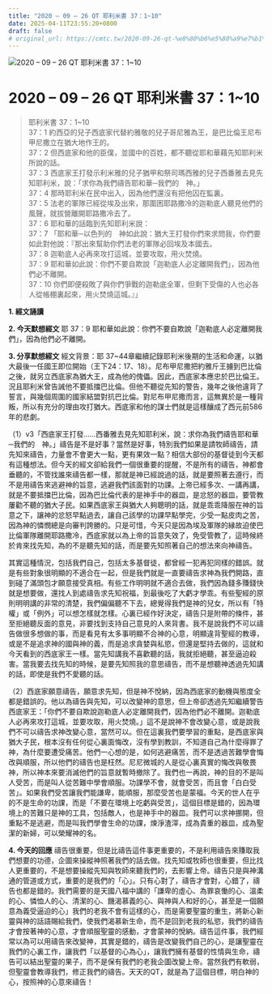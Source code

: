 ```yaml
---
title: "2020 – 09 – 26 QT 耶利米書 37：1~10"
date: 2025-04-11T23:55:20+0800
draft: false
# original_url: https://cmtc.tw/2020-09-26-qt-%e8%80%b6%e5%88%a9%e7%b1%b3%e6%9b%b8-37%ef%bc%9a110
---
```


![2020 – 09 – 26 QT 耶利米書 37：1\~10](/images/qt.jpg   "2020 – 09 – 26 QT 耶利米書 37：1\~10")

# 2020 – 09 – 26 QT 耶利米書 37：1\~10

> 耶利米書 37：1\~10  
> 37：1 約西亞的兒子西底家代替約雅敬的兒子哥尼雅為王，是巴比倫王尼布甲尼撒立在猶大地作王的。  
> 37：2 但西底家和他的臣僕，並國中的百姓，都不聽從耶和華藉先知耶利米所說的話。  
> 37：3 西底家王打發示利米雅的兒子猶甲和祭司瑪西雅的兒子西番雅去見先知耶利米，說：「求你為我們禱告耶和華─我們的　神。」  
> 37：4 那時耶利米在民中出入，因為他們還沒有把他囚在監裏。  
> 37：5 法老的軍隊已經從埃及出來，那圍困耶路撒冷的迦勒底人聽見他們的風聲，就拔營離開耶路撒冷去了。  
> 37：6 耶和華的話臨到先知耶利米說：  
> 37：7 「耶和華─以色列的　神如此說：猶大王打發你們來求問我，你們要如此對他說：『那出來幫助你們法老的軍隊必回埃及本國去。  
> 37：8 迦勒底人必再來攻打這城，並要攻取，用火焚燒。  
> 37：9 耶和華如此說：你們不要自欺說「迦勒底人必定離開我們」，因為他們必不離開。  
> 37：10 你們即便殺敗了與你們爭戰的迦勒底全軍，但剩下受傷的人也必各人從帳棚裏起來，用火焚燒這城。』」

**1. 經文誦讀**

**2.  今天默想經文**
耶 37：9 耶和華如此說：你們不要自欺說「迦勒底人必定離開我們」，因為他們必不離開。

**3. 分享默想經文**
經文背景：耶 37\~44章繼續記錄耶利米後期的生活和命運，以猶大最後一任國王即位開始（王下24：17、18）。尼布甲尼撒把約雅斤王擄到巴比倫之後，就另立西底家為猶大王，成為他的傀儡。因此，西底家本應忠於巴比倫王。況且耶利米曾告誡他不要抵擋巴比倫。但他不聽從先知的警告，幾年之後他違背了誓言，與幾個周圍的國家結盟對抗巴比倫。對尼布甲尼撒而言，這無異於是一種背叛，所以有充分的理由攻打猶大。西底家和他的謀士們就是這樣釀成了西元前586年的悲劇。

（1）v3「西底家王打發……西番雅去見先知耶利米，說：求你為我們禱告耶和華─我們的　神。」禱告是不是好事？當然是好事，特別我們如果是請牧師禱告，請先知來禱告，力量會不會更大一點，更有果效一點？相信大部份的基督徒到今天都有這種想法。但今天的經文卻給我們一個很重要的提醒，不是所有的禱告，神都會垂聽的，不管找誰來禱告都一樣，那就是神已經說過的話，就是要照著去遵行，而不是用禱告來逃避神的旨意，逃避我們該面對的功課。上帝已經多次、一講再講，就是不要抵擋巴比倫，因為巴比倫代表的是神手中的器皿，是忿怒的器皿，要管教屢勸不聽的猶大子民。如果西底家王與猶大人夠聰明的話，就是乖乖降服在神的旨意之下，讓神的忿怒早點過去，讓自己該學的功課早點學完，少受一點皮肉之苦，因為神的憐憫總是向審判誇勝的。只是可惜，今天只是因為埃及軍隊的縁故迫使巴比倫軍隊離開耶路撒冷，西底家就以為上帝的旨意失效了，免受管教了，這時候終於肯來找先知，為的不是聽先知的話，而是要先知照著自己的想法來向神禱告。

其實這種情況，包括我們自己，包括太多基督徒，都曾經一犯再犯同樣的錯誤。就是有些對象很明顯的不適合在一起，但是我們就是一直要禱告求神為我們開路，直到碰了滿頭包才願意接受真相。有些工作明明就不適合去做，我們因為錢多賺錢快就是想要做，還找人到處禱告求先知祝福，到最後吃了大虧才學乖。有些聖經的原則明明講的非常的清楚，我們偏偏聽不下去，總覺得我們是神的兒女，所以有「特權」或「例外」可以想怎樣就怎樣。心裏已經作好決定，禱告只是附帶的條件，甚至拒絕聽反面的意見，非要找到支持自己意見的人來背書。我不是說我們不可以禱告做很多想做的事，而是看見有太多事明顯不合神的心意，明顯違背聖經的教導，或是不是追求神的國與神的義，而是追求貪婪與私慾，但還是堅持去做的，這就和今天看到的西底家王一樣。當先知講我不喜歡聽的話，我就拒絕聽，甚至逼迫殺害。當我要去找先知的時候，是要先知照我的意思禱告，而不是想聽神透過先知講的話，即使是我們不愛聽的話。

（2）西底家願意禱告，願意求先知，但是神不悅納，因為西底家的動機與態度全都是錯誤的。他以為禱告與先知，可以改變神的意思，但上帝卻透過先知繼續警告西底家王：「你們不要自欺說迦勒底人必定離開我們，因為他們必不離開。迦勒底人必再來攻打這城，並要攻取，用火焚燒。」這不是說神不會改變心意，或是說我們不可以禱告求神改變心意，當然可以。但在這裏我們要學習的重點，是西底家與猶大子民，根本沒有任何從心裏面悔改，沒有學到教訓，不知道自己為什麼得罪了神，為什麼要遭受痛苦。他們一心想的是，如何逃避痛苦，而不是透過苦難學會悔改與順服，所以他們的禱告也是枉然。尼尼微城的人是從心裏真實的悔改與敬畏神，所以神本來要消滅他們的旨意就暫時撤除了。我們也一再說，神的目的不是叫人受苦，而是叫人從苦難中學會順服。功課學不會，就會受苦，而且會「白白受苦」。如果我們受苦讓我們能謙卑，能順服，那麼受苦也是蒙福。今天的世人在乎的不是生命的功課，而是「不要在環境上吃虧與受苦」，這個目標是錯的，因為環境上的苦難只是神的工具，包括敵人，也是神手中的器皿。我們可以求神挪開，但重點不是逃避，而是叫我們學會生命的功課，煉淨渣滓，成為貴重的器皿，成為聖潔的新婦，可以榮耀神的名。

**4. 今天的回應**
禱告很重要，但是比禱告這件事更重要的，不是利用禱告來賺取我們想要的功德，企圖來操縱神照著我們的話去做。找先知或牧師也很重要，但比找人更重要的，不是想要操縱先知與牧師來聽我們的，去影響上帝。禱告只是與神溝通的管道或方式，重要的是我們的「心」。只有心對了，禱告才會對，心錯了，禱告也都是錯的。我們需要的是天國八福中講的「謙卑的虛心、為罪哀慟的心、溫柔的心、憐恤人的心、清潔的心、饑渴慕義的心、與神與人和好的心，甚至是一個願意為義受逼迫的心」我們的老我不會有這樣的心，而是需要聖靈的重生，將新心新靈與神的話語賜給我們，使我們渴慕新生命，而不是回到老我的私慾，我們的禱告才會按著神的心意，才會順服聖靈的感動，才會蒙神的悅納。禱告這件事，我們經常以為可以用禱告來改變神，其實是錯的，禱告是改變我們自己的心，是讓聖靈在我們的心裏工作，讓我們「以基督的心為心」，讓我們擁有基督的性情與生命，禱告可以結出聖靈的果子，而不是保有我們的老我企圖改變上帝。當然我們有軟弱，但聖靈會教導我們，修正我們的禱告。天天的QT，就是為了這個目標，明白神的心，按照神的心意來禱告！
